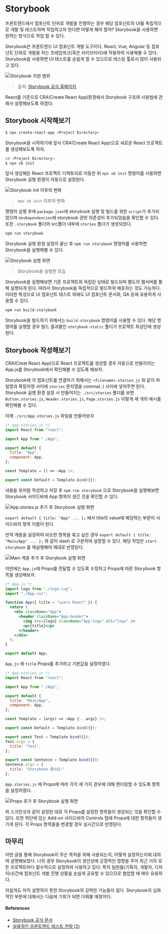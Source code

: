 # Storybook

프론트엔드에서 컴포넌트 단위로 개발을 진행하는 경우 해당 컴포넌트의 UI를 독립적으로 개발 및 테스트하며 작업하고자 한다면 어떻게 해야 할까? Storybook을 사용하면 원하는 방식으로 작업 할 수 있다.

Storybook은 프론트엔드 UI 컴포넌트 개발 도구이다. React, Vue, Angular 등 컴포넌트 단위로 개발을 하는 프레임워크(혹은 라이브러리)에 적용하여 사용해볼 수 있다. Storybook을 사용하면 UI 테스트를 손쉽게 할 수 있으므로 테스팅 툴로서 많이 사용되고 있다.

![Storybook 지원 범위](https://user-images.githubusercontent.com/16266103/103472343-e1651800-4dcf-11eb-959e-abd2411b3b5f.png)

> 출처: [Storybook 공식 홈페이지](https://storybook.js.org/)

React를 기준으로 CRA(Create React App)환경에서 Storybook 구조와 사용법에 관해서 설명해보도록 하겠다.

## Storybook 시작해보기

```bash
$ npx create-react-app <Project Directory>
```

Storybook을 시작하기에 앞서 CRA(Create React App)으로 새로운 React 프로젝트를 생성해보도록 하자.

```bash
cd <Project Directory>
$ npx sb init
```

앞서 생성해둔 React 프로젝트 디렉토리로 이동한 뒤 `npx sb init` 명령어를 사용하면 Storybook 실행 환경이 자동으로 설정된다.

![Storybook init 이후의 변화](https://user-images.githubusercontent.com/16266103/103472346-e3c77200-4dcf-11eb-8f47-471a73a8eee8.png)

> `npx sb init` 이후의 변화

명령어 실행 후에 `package.json`에 storybook 실행 및 빌드를 위한 `script`가 추가되었으며 `devDependencies`에 storybook 관련 의존성이 추가되었음을 확인할 수 있다. 또한 `.storybook` 폴더와 src폴더 내부에 `stories` 폴더가 생성되었다.

```bash
npm run storybook
```

Storybook 실행 환경 설정이 끝난 후  `npm run storybook` 명령어를 사용하면 Storybook을 실행해볼 수 있다.

![Storybook 실행 화면](https://user-images.githubusercontent.com/16266103/103472348-e629cc00-4dcf-11eb-9dc8-2ea40d230d4d.png)

> Storybook을  실행한 모습

Storybook을 실행해보면 기존 프로젝트와 독립된 상태로 빌드되며 별도의 웹서버를 통해 실행되게 된다. 따라서 Storybook을 독립적으로 빌드하여 배포하는 것도 가능하다. 이러한 특성으로 UI 컴포넌트 테스트 외에도 UI 컴포넌트 문서화, QA 등에 유용하게 사용할 수 있다.

```bash
npm run build-storybook
```

Storybook을 빌드하기 위해서는 `build-storybook` 명령어를 사용할 수 있다. 해당 명령어를 실행할 경우 빌드 결과물인 `storybook-static` 폴더가 프로젝트 최상단에 생성된다.

## Storybook 작성해보기

CRA(Creat React App)으로 React 프로젝트를 생성할 경우 자동으로 만들어지는 App.js를 Storybook에서 확인해볼 수 있도록 해보자.

Storybook에 각 컴포넌트를 연결하기 위해서는 `<filename>.stories.js` 와 같이 파일명과 확장자명 사이에 `stories` 문자열을 comma(`.`) 사이에 넣어주면 된다. Storybook 실행 환경 설정 시 만들어지는 `./src/stories` 폴더를 보면 `Button.stories.js`, `Header.stories.js`, `Page.stories.js` 이렇게 세 개의 예시를 확인해볼 수 있다.

이제 `./src/App.stories.js` 파일을 만들어보자

```javascript
/* App.stories.js */
import React from "react";

import App from "./App";

export default {
  title: "App",
  component: App,
};

const Template = () => <App />;

export const Default = Template.bind({});
```

내용을 위처럼 작성하고 저장 후 `npm run storybook` 으로 Storybook을 실행해보면 Storybook 사이드바에 App 항목이 생긴 것을 확인할 수 있다.

![App.stories.js 추가 후 Storybook 실행 화면](https://user-images.githubusercontent.com/16266103/103472349-e75af900-4dcf-11eb-93fc-3bd7bdd98a6b.png)

`export default { title: "App" ... };` 에서 title의 value에 해당하는 부분이 사이드바의 항목 이름이 된다.

만약 계층을 설정하여 비슷한 항목을 묶고 싶은 경우 `export default { title: "Main/App" ... };` 와 같이 slash 로 구분하여 설정할 수 있다. 해당 작업은 `start-storybook` 를 재실행해야 제대로 반영된다.

![Main 계층 추가 후 Storybook 실행 화면](https://user-images.githubusercontent.com/16266103/103472350-e7f38f80-4dcf-11eb-8e1b-661e0a4394cc.png)

이번에는 `App.js`에 Props를 전달할 수 있도록 수정하고 Props에 따른 Storybook 항목을 생성해보자.

```jsx
/* App.js */
import logo from "./logo.svg";
import "./App.css";

function App({ title = "Learn React" }) {
  return (
    <div className="App">
      <header className="App-header">
        <img src={logo} className="App-logo" alt="logo" />
        <p>{title}</p>
      </header>
    </div>
  );
}

export default App;
```

`App.js` 에 `title` Props를 추가하고 기본값을 설정하였다.

```javascript
/* App.stories.js */
import React from "react";

import App from "./App";

export default {
  title: "Main/App",
  component: App,
};

const Template = (args) => <App {...args} />;

export const Default = Template.bind({});

export const Test = Template.bind({});
Test.args = {
  title: "Test",
};

export const Sentence = Template.bind({});
Sentence.args = {
  title: "Storybook 좋아요!"
};
```

`App.stories.js` 에 Props에 따라 각각 세 가지 경우에 대해 렌더링할 수 있도록 항목을 설정하였다.


![Props 추가 후 Storybook 실행 화면](https://user-images.githubusercontent.com/16266103/103472351-e88c2600-4dcf-11eb-86a3-85b38f016efe.png)


위 스크린샷과 같이 설정한 대로 각 Props를 설정한 항목들이 생성되는 것을 확인할 수 있다. 또한 하단에 있는 Add-on 사이드바의 Controls 탭에 Props에 대한 항목들이 생기게 된다. 각 Props 항목들을 변경할 경우 실시간으로 반영된다.


## 마무리

이번 글을 통해 Storybook이 무슨 목적을 위해 사용되는지, 어떻게 설정하는지에 대하여 설명해보았다. 나의 경우 Storybook이 생산성에 긍정적인 영향을 주어 최근 거의 모든 프로젝트마다 필수적으로 설정하여 사용하고 있다. 특히 팀원들(기획자, 개발자, 디자이너)간에 컴포넌트 개발 진행 상황을 손쉽게 공유할 수 있으므로 협업할 때 매우 유용하다.

아쉽게도 아직 설명하지 못한 Storybook의 강력한 기능들이 많다. Storybook의 심화적인 부분에 대해서는 다음에 기회가 되면 다뤄볼 예정이다.

#### References

- [Storybook 공식 문서](https://storybook.js.org/docs/react/get-started/introduction)
- [실용적인 프론트엔드 테스트 전략 (2)](https://meetup.toast.com/posts/178)

